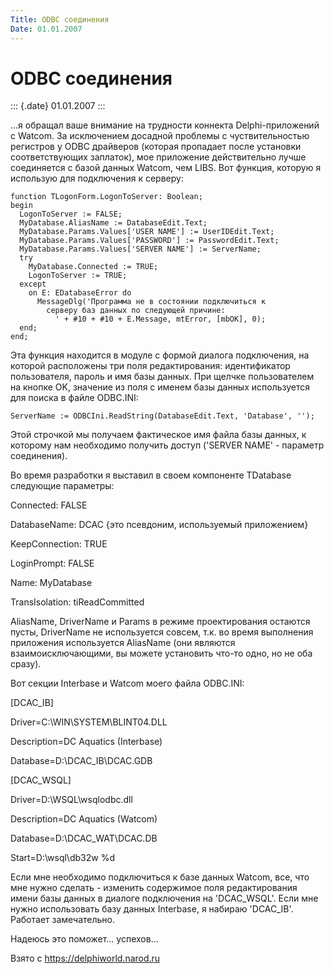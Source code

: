 ```yaml
---
Title: ODBC соединения
Date: 01.01.2007
---
```



ODBC соединения
===============

::: {.date}
01.01.2007
:::

\...я обращал ваше внимание на трудности коннекта Delphi-приложений с
Watcom. За исключением досадной проблемы с чуствительностью регистров у
ODBC драйверов (которая пропадает после установки соответствующих
заплаток), мое приложение действительно лучше соединяется с базой данных
Watcom, чем LIBS. Вот функция, которую я использую для подключения к
серверу:

    function TLogonForm.LogonToServer: Boolean;
    begin
      LogonToServer := FALSE;
      MyDatabase.AliasName := DatabaseEdit.Text;
      MyDatabase.Params.Values['USER NAME'] := UserIDEdit.Text;
      MyDatabase.Params.Values['PASSWORD'] := PasswordEdit.Text;
      MyDatabase.Params.Values['SERVER NAME'] := ServerName;
      try
        MyDatabase.Connected := TRUE;
        LogonToServer := TRUE;
      except
        on E: EDatabaseError do
          MessageDlg('Программа не в состоянии подключиться к
            серверу баз данных по следующей причине:
              ' + #10 + #10 + E.Message, mtError, [mbOK], 0);
      end;
    end;

Эта функция находится в модуле с формой диалога подключения, на которой
расположены три поля редактирования: идентификатор пользователя, пароль
и имя базы данных. При щелчке пользователем на кнопке OK, значение из
поля с именем базы данных используется для поиска в файле ODBC.INI:

    ServerName := ODBCIni.ReadString(DatabaseEdit.Text, 'Database', '');

Этой строчкой мы получаем фактическое имя файла базы данных, к которому
нам необходимо получить доступ (\'SERVER NAME\' - параметр соединения).

Во время разработки я выставил в своем компоненте TDatabase следующие
параметры:

Connected: FALSE

DatabaseName: DCAC {это псевдоним, используемый приложением}

KeepConnection: TRUE

LoginPrompt: FALSE

Name: MyDatabase

TransIsolation: tiReadCommitted

AliasName, DriverName и Params в режиме проектирования остаются пусты,
DriverName не используется совсем, т.к. во время выполнения приложения
используется AliasName (они являются взаимоисключающими, вы можете
установить что-то одно, но не оба сразу).

Вот секции Interbase и Watcom моего файла ODBC.INI:

\[DCAC\_IB\]

Driver=C:\\WIN\\SYSTEM\\BLINT04.DLL

Description=DC Aquatics (Interbase)

Database=D:\\DCAC\_IB\\DCAC.GDB

\[DCAC\_WSQL\]

Driver=D:\\WSQL\\wsqlodbc.dll

Description=DC Aquatics (Watcom)

Database=D:\\DCAC\_WAT\\DCAC.DB

Start=D:\\wsql\\db32w %d

Если мне необходимо подключиться к базе данных Watcom, все, что мне
нужно сделать - изменить содержимое поля редактирования имени базы
данных в диалоге подключения на \'DCAC\_WSQL\'. Если мне нужно
использовать базу данных Interbase, я набираю \'DCAC\_IB\'. Работает
замечательно.

Надеюсь это поможет\... успехов\...

Взято с <https://delphiworld.narod.ru>
